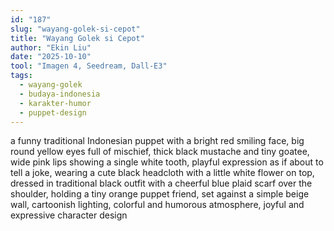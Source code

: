 ```yaml
---
id: "187"
slug: "wayang-golek-si-cepot"
title: "Wayang Golek si Cepot"
author: "Ekin Liu"
date: "2025-10-10"
tool: "Imagen 4, Seedream, Dall-E3"
tags:
  - wayang-golek
  - budaya-indonesia
  - karakter-humor
  - puppet-design
---
```


a funny traditional Indonesian puppet with a bright red smiling face, big round yellow eyes full of mischief, thick black mustache and tiny goatee, wide pink lips showing a single white tooth, playful expression as if about to tell a joke, wearing a cute black headcloth with a little white flower on top, dressed in traditional black outfit with a cheerful blue plaid scarf over the shoulder, holding a tiny orange puppet friend, set against a simple beige wall, cartoonish lighting, colorful and humorous atmosphere, joyful and expressive character design
